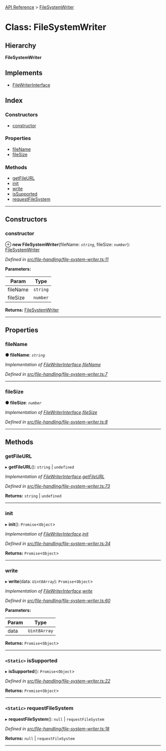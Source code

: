 [API Reference](../README.md) > [FileSystemWriter](../classes/filesystemwriter.md)

# Class: FileSystemWriter

## Hierarchy

**FileSystemWriter**

## Implements

* [FileWriterInterface](../interfaces/filewriterinterface.md)

## Index

### Constructors

* [constructor](filesystemwriter.md#constructor)

### Properties

* [fileName](filesystemwriter.md#filename)
* [fileSize](filesystemwriter.md#filesize)

### Methods

* [getFileURL](filesystemwriter.md#getfileurl)
* [init](filesystemwriter.md#init)
* [write](filesystemwriter.md#write)
* [isSupported](filesystemwriter.md#issupported)
* [requestFileSystem](filesystemwriter.md#requestfilesystem)

---

## Constructors

<a id="constructor"></a>

###  constructor

⊕ **new FileSystemWriter**(fileName: *`string`*, fileSize: *`number`*): [FileSystemWriter](filesystemwriter.md)

*Defined in [src/file-handling/file-system-writer.ts:11](https://github.com/repux/repux-lib/blob/dcfa8fe/src/file-handling/file-system-writer.ts#L11)*

**Parameters:**

| Param | Type |
| ------ | ------ |
| fileName | `string` |
| fileSize | `number` |

**Returns:** [FileSystemWriter](filesystemwriter.md)

___

## Properties

<a id="filename"></a>

###  fileName

**● fileName**: *`string`*

*Implementation of [FileWriterInterface](../interfaces/filewriterinterface.md).[fileName](../interfaces/filewriterinterface.md#filename)*

*Defined in [src/file-handling/file-system-writer.ts:7](https://github.com/repux/repux-lib/blob/dcfa8fe/src/file-handling/file-system-writer.ts#L7)*

___
<a id="filesize"></a>

###  fileSize

**● fileSize**: *`number`*

*Implementation of [FileWriterInterface](../interfaces/filewriterinterface.md).[fileSize](../interfaces/filewriterinterface.md#filesize)*

*Defined in [src/file-handling/file-system-writer.ts:8](https://github.com/repux/repux-lib/blob/dcfa8fe/src/file-handling/file-system-writer.ts#L8)*

___

## Methods

<a id="getfileurl"></a>

###  getFileURL

▸ **getFileURL**():  `string` &#124; `undefined`

*Implementation of [FileWriterInterface](../interfaces/filewriterinterface.md).[getFileURL](../interfaces/filewriterinterface.md#getfileurl)*

*Defined in [src/file-handling/file-system-writer.ts:73](https://github.com/repux/repux-lib/blob/dcfa8fe/src/file-handling/file-system-writer.ts#L73)*

**Returns:**  `string` &#124; `undefined`

___
<a id="init"></a>

###  init

▸ **init**(): `Promise`<`Object`>

*Implementation of [FileWriterInterface](../interfaces/filewriterinterface.md).[init](../interfaces/filewriterinterface.md#init)*

*Defined in [src/file-handling/file-system-writer.ts:34](https://github.com/repux/repux-lib/blob/dcfa8fe/src/file-handling/file-system-writer.ts#L34)*

**Returns:** `Promise`<`Object`>

___
<a id="write"></a>

###  write

▸ **write**(data: *`Uint8Array`*): `Promise`<`Object`>

*Implementation of [FileWriterInterface](../interfaces/filewriterinterface.md).[write](../interfaces/filewriterinterface.md#write)*

*Defined in [src/file-handling/file-system-writer.ts:60](https://github.com/repux/repux-lib/blob/dcfa8fe/src/file-handling/file-system-writer.ts#L60)*

**Parameters:**

| Param | Type |
| ------ | ------ |
| data | `Uint8Array` |

**Returns:** `Promise`<`Object`>

___
<a id="issupported"></a>

### `<Static>` isSupported

▸ **isSupported**(): `Promise`<`Object`>

*Defined in [src/file-handling/file-system-writer.ts:22](https://github.com/repux/repux-lib/blob/dcfa8fe/src/file-handling/file-system-writer.ts#L22)*

**Returns:** `Promise`<`Object`>

___
<a id="requestfilesystem"></a>

### `<Static>` requestFileSystem

▸ **requestFileSystem**():  `null` &#124; `requestFileSystem`

*Defined in [src/file-handling/file-system-writer.ts:18](https://github.com/repux/repux-lib/blob/dcfa8fe/src/file-handling/file-system-writer.ts#L18)*

**Returns:**  `null` &#124; `requestFileSystem`

___

